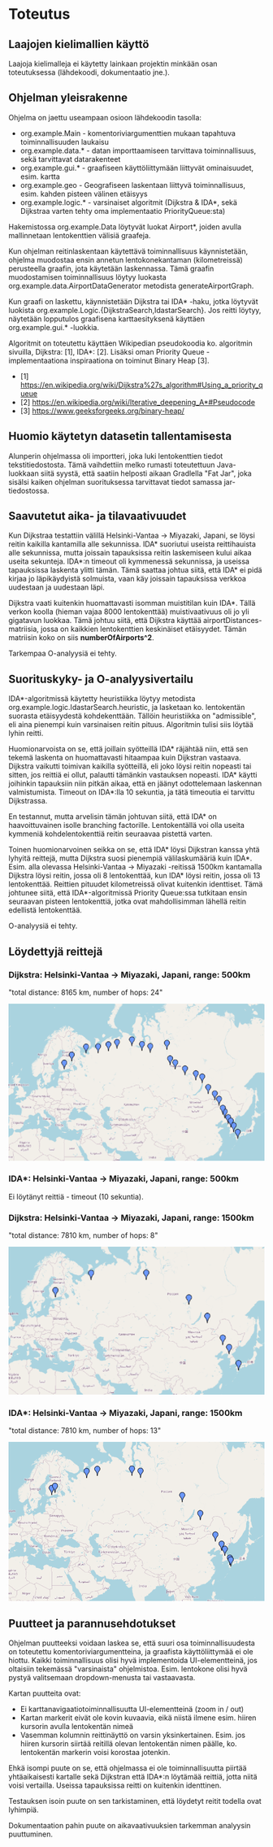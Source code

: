 # Toteutus

## Laajojen kielimallien käyttö

Laajoja kielimalleja ei käytetty lainkaan projektin minkään osan toteutuksessa (lähdekoodi, dokumentaatio jne.).

## Ohjelman yleisrakenne

Ohjelma on jaettu useampaan osioon lähdekoodin tasolla:

- org.example.Main - komentoriviargumenttien mukaan tapahtuva toiminnallisuuden laukaisu
- org.example.data.* - datan importtaamiseen tarvittava toiminnallisuus, sekä tarvittavat datarakenteet
- org.example.gui.* - graafiseen käyttöliittymään liittyvät ominaisuudet, esim. kartta
- org.example.geo - Geografiseen laskentaan liittyvä toiminnallisuus, esim. kahden pisteen välinen etäisyys
- org.example.logic.* - varsinaiset algoritmit (Dijkstra & IDA*, sekä Dijkstraa varten tehty oma implementaatio PriorityQueue:sta) 

Hakemistossa org.example.Data löytyvät luokat Airport*, joiden avulla mallinnetaan lentokenttien välisiä graafeja.

Kun ohjelman reitinlaskentaan käytettävä toiminnallisuus käynnistetään, ohjelma muodostaa ensin annetun lentokonekantaman (kilometreissä) perusteella graafin, jota käytetään laskennassa. Tämä graafin muodostamisen toiminnallisuus löytyy luokasta org.example.data.AirportDataGenerator metodista generateAirportGraph.

Kun graafi on laskettu, käynnistetään Dijkstra tai IDA* -haku, jotka löytyvät luokista org.example.Logic.{DijkstraSearch,IdastarSearch}. Jos reitti löytyy, näytetään lopputulos graafisena karttaesityksenä käyttäen org.example.gui.* -luokkia.

Algoritmit on toteutettu käyttäen Wikipedian pseudokoodia ko. algoritmin sivuilla, Dijkstra: [1], IDA*: [2]. Lisäksi oman Priority Queue -implementaationa inspiraationa on toiminut Binary Heap [3].

- [1] https://en.wikipedia.org/wiki/Dijkstra%27s_algorithm#Using_a_priority_queue
- [2] https://en.wikipedia.org/wiki/Iterative_deepening_A*#Pseudocode
- [3] https://www.geeksforgeeks.org/binary-heap/

## Huomio käytetyn datasetin tallentamisesta

Alunperin ohjelmassa oli importteri, joka luki lentokenttien tiedot tekstitiedostosta. Tämä vaihdettiin melko rumasti toteutettuun Java-luokkaan siitä syystä, että saatiin helposti aikaan Gradlella "Fat Jar", joka sisälsi kaiken ohjelman suorituksessa tarvittavat tiedot samassa jar-tiedostossa.

## Saavutetut aika- ja tilavaativuudet

Kun Dijkstraa testattiin välillä Helsinki-Vantaa -> Miyazaki, Japani, se löysi reitin kaikilla kantamilla alle sekunnissa. IDA* suoriutui useista reittihauista alle sekunnissa, mutta joissain tapauksissa reitin laskemiseen kului aikaa useita sekunteja. IDA*:n timeout oli kymmenessä sekunnissa, ja useissa tapauksissa laskenta ylitti tämän. Tämä saattaa johtua siitä, että IDA* ei pidä kirjaa jo läpikäydyistä solmuista, vaan käy joissain tapauksissa verkkoa uudestaan ja uudestaan läpi.

Dijkstra vaati kuitenkin huomattavasti isomman muistitilan kuin IDA*. Tällä verkon koolla (hieman vajaa 8000 lentokenttää) muistivaativuus oli jo yli gigatavun luokkaa. Tämä johtuu siitä, että Dijkstra käyttää airportDistances-matriisia, jossa on kaikkien lentokenttien keskinäiset etäisyydet. Tämän matriisin koko on siis **numberOfAirports^2**. 

Tarkempaa O-analyysiä ei tehty.

## Suorituskyky- ja O-analyysivertailu

IDA*-algoritmissä käytetty heuristiikka löytyy metodista org.example.logic.IdastarSearch.heuristic, ja lasketaan ko. lentokentän suorasta etäisyydestä kohdekenttään. Tällöin heuristiikka on "admissible", eli aina pienempi kuin varsinaisen reitin pituus. Algoritmin tulisi siis löytää lyhin reitti.  

Huomionarvoista on se, että joillain syötteillä IDA* räjähtää niin, että sen tekemä laskenta on huomattavasti hitaampaa kuin Dijkstran vastaava. Dijkstra vaikutti toimivan kaikilla syötteillä, eli joko löysi reitin nopeasti tai sitten, jos reittiä ei ollut, palautti tämänkin vastauksen nopeasti. IDA* käytti joihinkin tapauksiin niin pitkän aikaa, että en jäänyt odottelemaan laskennan valmistumista. Timeout on IDA*:lla 10 sekuntia, ja tätä timeoutia ei tarvittu Dijkstrassa.

En testannut, mutta arvelisin tämän johtuvan siitä, että IDA* on haavoittuvainen isolle branching factorille. Lentokentällä voi olla useita kymmeniä kohdelentokenttiä reitin seuraavaa pistettä varten.

Toinen huomionarvoinen seikka on se, että IDA* löysi Dijkstran kanssa yhtä lyhyitä reittejä, mutta Dijkstra suosi pienempiä välilaskumääriä kuin IDA*. Esim. alla olevassa Helsinki-Vantaa -> Miyazaki -reitissä 1500km kantamalla Dijkstra löysi reitin, jossa oli 8 lentokenttää, kun IDA* löysi reitin, jossa oli 13 lentokenttää. Reittien pituudet kilometreissä olivat kuitenkin identtiset. Tämä johtunee siitä, että IDA*-algoritmissä Priority Queue:ssa tutkitaan ensin seuraavan pisteen lentokenttiä, jotka ovat mahdollisimman lähellä reitin edellistä lentokenttää.  

O-analyysiä ei tehty.

## Löydettyjä reittejä

### Dijkstra: Helsinki-Vantaa -> Miyazaki, Japani, range: 500km

"total distance: 8165 km, number of hops: 24"

![](dijkstra_EFHK_RJFM_500.png)

### IDA*: Helsinki-Vantaa -> Miyazaki, Japani, range: 500km

Ei löytänyt reittiä - timeout (10 sekuntia).

### Dijkstra: Helsinki-Vantaa -> Miyazaki, Japani, range: 1500km

"total distance: 7810 km, number of hops: 8"

![](dijkstra_EFHK_RJFM_1500.png)

### IDA*: Helsinki-Vantaa -> Miyazaki, Japani, range: 1500km

"total distance: 7810 km, number of hops: 13"

![](idastar_EFHK_RJFM_1500.png)

## Puutteet ja parannusehdotukset

Ohjelman puutteeksi voidaan laskea se, että suuri osa toiminnallisuudesta on toteutettu komentoriviargumentteina, ja graafista käyttöliittymää ei ole hiottu. Kaikki toiminnallisuus olisi hyvä implementoida UI-elementteinä, jos oltaisiin tekemässä "varsinaista" ohjelmistoa. Esim. lentokone olisi hyvä pystyä valitsemaan dropdown-menusta tai vastaavasta.

Kartan puutteita ovat:

- Ei karttanavigaatiotoiminnallisuutta UI-elementteinä (zoom in / out)
- Kartan markerit eivät ole kovin kuvaavia, eikä niistä ilmene esim. hiiren kursorin avulla lentokentän nimeä
- Vasemman kolumnin reittinäyttö on varsin yksinkertainen. Esim. jos hiiren kursorin siirtää reitillä olevan lentokentän nimen päälle, ko. lentokentän markerin voisi korostaa jotenkin. 

Ehkä isompi puute on se, että ohjelmassa ei ole toiminnallisuutta piirtää yhtäaikaisesti kartalle sekä Dijkstran että IDA*:n löytämää reittiä, jotta niitä voisi vertailla. Useissa tapauksissa reitti on kuitenkin identtinen.

Testauksen isoin puute on sen tarkistaminen, että löydetyt reitit todella ovat lyhimpiä.

Dokumentaation pahin puute on aikavaativuuksien tarkemman analyysin puuttuminen.
